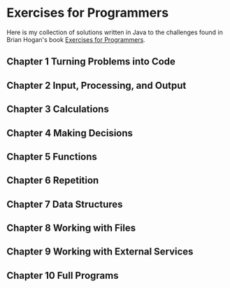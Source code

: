 # Exercises for Programmers
Here is my collection of solutions written in Java to the challenges found in Brian Hogan's book [Exercises for Programmers](https://pragprog.com/book/bhwb/exercises-for-programmers).

## Chapter 1 Turning Problems into Code
## Chapter 2 Input, Processing, and Output
## Chapter 3 Calculations
## Chapter 4 Making Decisions
## Chapter 5 Functions
## Chapter 6 Repetition
## Chapter 7 Data Structures
## Chapter 8 Working with Files
## Chapter 9 Working with External Services
## Chapter 10 Full Programs
